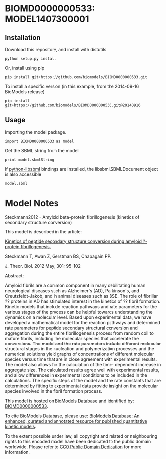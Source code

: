 # BIOMD0000000533: MODEL1407300001

## Installation

Download this repository, and install with distutils

`python setup.py install`

Or, install using pip

`pip install git+https://github.com/biomodels/BIOMD0000000533.git`

To install a specific version (in this example, from the 2014-09-16 BioModels release)

`pip install git+https://github.com/biomodels/BIOMD0000000533.git@20140916`

## Usage

Importing the model package.

`import BIOMD0000000533 as model`

Get the SBML string from the model

`print model.sbmlString`

If [python-libsbml](https://pypi.python.org/pypi/python-libsbml) bindings are
installed, the libsbml.SBMLDocument object is also accessible

`model.sbml`


# Model Notes


Steckmann2012 - Amyloid beta-protein fibrillogenesis (kinetics of secondary
structure conversion)

This model is described in the article:

[Kinetics of peptide secondary structure conversion during amyloid ?-protein
fibrillogenesis.](http://identifiers.org/pubmed/22586726)

Steckmann T, Awan Z, Gerstman BS, Chapagain PP.

J. Theor. Biol. 2012 May; 301: 95-102

Abstract:

Amyloid fibrils are a common component in many debilitating human neurological
diseases such as Alzheimer's (AD), Parkinson's, and Creutzfeldt-Jakob, and in
animal diseases such as BSE. The role of fibrillar ?? proteins in AD has
stimulated interest in the kinetics of ?? fibril formation. Kinetic models
that include reaction pathways and rate parameters for the various stages of
the process can be helpful towards understanding the dynamics on a molecular
level. Based upon experimental data, we have developed a mathematical model
for the reaction pathways and determined rate parameters for peptide secondary
structural conversion and aggregation during the entire fibrillogenesis
process from random coil to mature fibrils, including the molecular species
that accelerate the conversions. The model and the rate parameters include
different molecular structural stages in the nucleation and polymerization
processes and the numerical solutions yield graphs of concentrations of
different molecular species versus time that are in close agreement with
experimental results. The model also allows for the calculation of the time-
dependent increase in aggregate size. The calculated results agree well with
experimental results, and allow differences in experimental conditions to be
included in the calculations. The specific steps of the model and the rate
constants that are determined by fitting to experimental data provide insight
on the molecular species involved in the fibril formation process.

This model is hosted on [BioModels Database](http://www.ebi.ac.uk/biomodels/)
and identified by:
[BIOMD0000000533](http://identifiers.org/biomodels.db/BIOMD0000000533).

To cite BioModels Database, please use: [BioModels Database: An enhanced,
curated and annotated resource for published quantitative kinetic
models](http://identifiers.org/pubmed/20587024).

To the extent possible under law, all copyright and related or neighbouring
rights to this encoded model have been dedicated to the public domain
worldwide. Please refer to [CC0 Public Domain
Dedication](http://creativecommons.org/publicdomain/zero/1.0/) for more
information.


